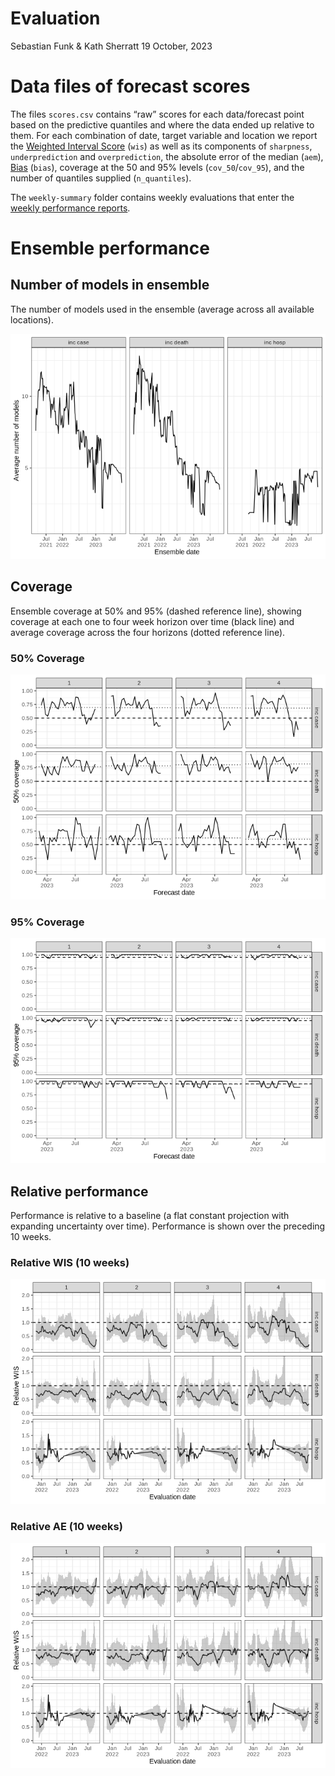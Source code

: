Evaluation
================
Sebastian Funk & Kath Sherratt
19 October, 2023

# Data files of forecast scores

The files `scores.csv` contains “raw” scores for each data/forecast
point based on the predictive quantiles and where the data ended up
relative to them. For each combination of date, target variable and
location we report the [Weighted Interval
Score](https://journals.plos.org/ploscompbiol/article?id=10.1371/journal.pcbi.1008618)
(`wis`) as well as its components of `sharpness`, `underprediction` and
`overprediction`, the absolute error of the median (`aem`),
[Bias](https://doi.org/10.1371/journal.pcbi.1006785) (`bias`), coverage
at the 50 and 95% levels (`cov_50`/`cov_95`), and the number of
quantiles supplied (`n_quantiles`).

The `weekly-summary` folder contains weekly evaluations that enter the
[weekly performance
reports](https://covid19forecasthub.eu/reports.html).

# Ensemble performance

## Number of models in ensemble

The number of models used in the ensemble (average across all available
locations).

![](README_files/figure-gfm/nmodels-1.png)<!-- -->

## Coverage

Ensemble coverage at 50% and 95% (dashed reference line), showing
coverage at each one to four week horizon over time (black line) and
average coverage across the four horizons (dotted reference line).

### 50% Coverage

![](README_files/figure-gfm/coverage_50-1.png)<!-- -->

### 95% Coverage

![](README_files/figure-gfm/coverage_95-1.png)<!-- -->

## Relative performance

Performance is relative to a baseline (a flat constant projection with
expanding uncertainty over time). Performance is shown over the
preceding 10 weeks.

### Relative WIS (10 weeks)

![](README_files/figure-gfm/wis-1.png)<!-- -->

### Relative AE (10 weeks)

![](README_files/figure-gfm/ae-1.png)<!-- -->
